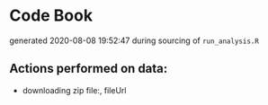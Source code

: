 # Code Book
generated 2020-08-08 19:52:47 during sourcing of `run_analysis.R`

## Actions performed on data:
* downloading zip file:, fileUrl
